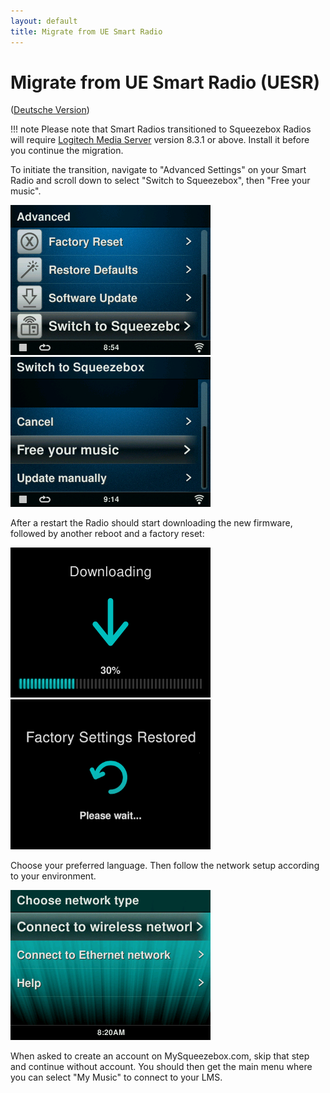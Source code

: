 ```yaml
---
layout: default
title: Migrate from UE Smart Radio
---
```


# Migrate from UE Smart Radio (UESR)

([Deutsche Version](migrate-from-uesr-de.md))

!!! note
    Please note that Smart Radios transitioned to Squeezebox Radios will require [Logitech Media Server](../getting-started/index.md)</a> version 8.3.1 or above. Install it before you continue the migration.

To initiate the transition, navigate to "Advanced Settings" on your Smart Radio and scroll down to select "Switch to Squeezebox", then "Free your music".

![](assets/uesr-migration/migrate-uesr-sb.png)
![](assets/uesr-migration/migrate-uesr-sb-free.png)

After a restart the Radio should start downloading the new firmware, followed by another reboot and a factory reset:

![](assets/uesr-migration/waiting-progress-download.png)
![](assets/uesr-migration/factory-restore.png)

Choose your preferred language. Then follow the network setup according to your environment.

![](assets/uesr-migration/choose-network.png)

When asked to create an account on MySqueezebox.com, skip that step and continue without account. You should then get the main menu where you can select "My Music" to connect to your LMS.
